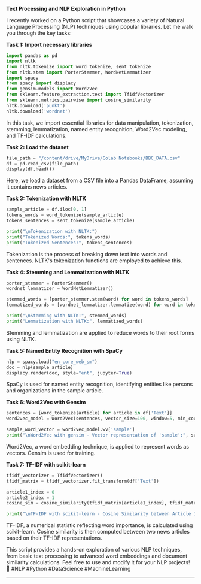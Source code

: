 **Text Processing and NLP Exploration in Python**

I recently worked on a Python script that showcases a variety of Natural Language Processing (NLP) techniques using popular libraries. Let me walk you through the key tasks:

**Task 1: Import necessary libraries**
```python
import pandas as pd
import nltk
from nltk.tokenize import word_tokenize, sent_tokenize
from nltk.stem import PorterStemmer, WordNetLemmatizer
import spacy
from spacy import displacy
from gensim.models import Word2Vec
from sklearn.feature_extraction.text import TfidfVectorizer
from sklearn.metrics.pairwise import cosine_similarity
nltk.download('punkt')
nltk.download('wordnet')
```

In this task, we import essential libraries for data manipulation, tokenization, stemming, lemmatization, named entity recognition, Word2Vec modeling, and TF-IDF calculations.

**Task 2: Load the dataset**
```python
file_path = "/content/drive/MyDrive/Colab Notebooks/BBC_DATA.csv"
df = pd.read_csv(file_path)
display(df.head())
```

Here, we load a dataset from a CSV file into a Pandas DataFrame, assuming it contains news articles.

**Task 3: Tokenization with NLTK**
```python
sample_article = df.iloc[0, 1]
tokens_words = word_tokenize(sample_article)
tokens_sentences = sent_tokenize(sample_article)

print("\nTokenization with NLTK:")
print("Tokenized Words:", tokens_words)
print("Tokenized Sentences:", tokens_sentences)
```

Tokenization is the process of breaking down text into words and sentences. NLTK's tokenization functions are employed to achieve this.

**Task 4: Stemming and Lemmatization with NLTK**
```python
porter_stemmer = PorterStemmer()
wordnet_lemmatizer = WordNetLemmatizer()

stemmed_words = [porter_stemmer.stem(word) for word in tokens_words]
lemmatized_words = [wordnet_lemmatizer.lemmatize(word) for word in tokens_words]

print("\nStemming with NLTK:", stemmed_words)
print("Lemmatization with NLTK:", lemmatized_words)
```

Stemming and lemmatization are applied to reduce words to their root forms using NLTK.

**Task 5: Named Entity Recognition with SpaCy**
```python
nlp = spacy.load("en_core_web_sm")
doc = nlp(sample_article)
displacy.render(doc, style="ent", jupyter=True)
```

SpaCy is used for named entity recognition, identifying entities like persons and organizations in the sample article.

**Task 6: Word2Vec with Gensim**
```python
sentences = [word_tokenize(article) for article in df['Text']]
word2vec_model = Word2Vec(sentences, vector_size=100, window=5, min_count=1, workers=4)

sample_word_vector = word2vec_model.wv['sample']
print("\nWord2Vec with gensim - Vector representation of 'sample':", sample_word_vector)
```

Word2Vec, a word embedding technique, is applied to represent words as vectors. Gensim is used for training.

**Task 7: TF-IDF with scikit-learn**
```python
tfidf_vectorizer = TfidfVectorizer()
tfidf_matrix = tfidf_vectorizer.fit_transform(df['Text'])

article1_index = 0
article2_index = 1
cosine_sim = cosine_similarity(tfidf_matrix[article1_index], tfidf_matrix[article2_index])

print("\nTF-IDF with scikit-learn - Cosine Similarity between Article 1 and Article 2:", cosine_sim[0][0])
```

TF-IDF, a numerical statistic reflecting word importance, is calculated using scikit-learn. Cosine similarity is then computed between two news articles based on their TF-IDF representations.

This script provides a hands-on exploration of various NLP techniques, from basic text processing to advanced word embeddings and document similarity calculations. Feel free to use and modify it for your NLP projects! 🚀 #NLP #Python #DataScience #MachineLearning

---
